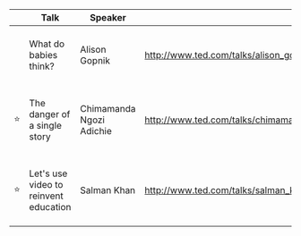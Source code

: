 <star>|Talk|Speaker|URL|Tags
------|----|-------|---|----
      |What do babies think?|Alison Gopnik|http://www.ted.com/talks/alison_gopnik_what_do_babies_think|Brain; Children; Culture; Education; Psychology
:star:|The danger of a single story|Chimamanda Ngozi Adichie|http://www.ted.com/talks/chimamanda_adichie_the_danger_of_a_single_story|Africa; Book; Culture; Identity; Storytelling; Writing
:star:|Let's use video to reinvent education|Salman Khan|http://www.ted.com/talks/salman_khan_let_s_use_video_to_reinvent_education|Culture; Education; Global issues; Online video
